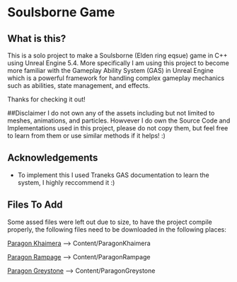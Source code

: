 # Soulsborne Game

## What is this?

This is a solo project to make a Soulsborne (Elden ring eqsue) game in C++ using Unreal Engine 5.4. More specifically I am using this project to become more familiar 
with the Gameplay Ability System (GAS) in Unreal Engine which is a powerful framework for handling complex gameplay mechanics such as abilities, state management, and effects.

Thanks for checking it out!

##Disclaimer
I do not own any of the assets including but not limited to meshes, animations, and particles. 
Howvever I do own the Source Code and Implementations used in this project, please do not copy them, but feel free
to learn from them or use similar methods if it helps! :)

## Acknowledgements
- To implement this I used Traneks GAS documentation to learn the system, I highly reccommend it :)

## Files To Add
Some assed files were left out due to size, to have the project compile properly, the following files need to be downloaded in the following places:

[Paragon Khaimera](https://www.fab.com/listings/e7c665c1-8c13-42f0-9152-0753008853d7) --> Content/ParagonKhaimera

[Paragon Rampage](https://www.fab.com/listings/0807cf74-08fd-4a33-8c8d-f33c9439fb1f) --> Content/ParagonRampage

[Paragon Greystone](https://www.fab.com/listings/122fd7bf-6f12-4304-a930-cccbbacdaebc) --> Content/ParagonGreystone
